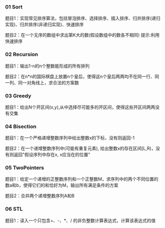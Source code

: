 ### 01 Sort
题目1：实现常见排序算法，包括冒泡排序、选择排序、插入排序、归并排序(递归实现)、归并排序(非递归实现)、快速排序

题目2：在一个无序的数组中求出第K大的数(假设数组中的数各不相同) 提示:利用快速排序

### 02 Recursion
题目1：输出1-n的n个整数能形成的所有排列

题目2：在n*n的国际棋盘上放置n个皇后，使得这n个皇后两两均不在同一行、同一列、同一对角线上，求合法的方案数

### 03 Greedy
题目1：给出N个开区间(x,y),从中选择尽可能多的开区间，使得这些开区间两两没有交集

### 04 Bisection
题目1：在一个严格递增整数序列中给出整数x的下标，没有则返回-1

题目2：在一个递增整数序列中(可能有重复元素), 给出整数x的存在区间[L,R)，没有则返回"假设序列中存在x, x应当在的位置"

### 05 TwoPointers
题目1：给定一个递增的正整数序列和一个正整数M，求序列中的两个不同位置的数a和b，使得它们的和恰好为M，输出所有满足条件的方案

题目2：合并两个递增整数序列A和B

### 06 STL
题目1：读入一个只包含+、-、*、/ 的非负整数计算表达式，计算该表达式的值

